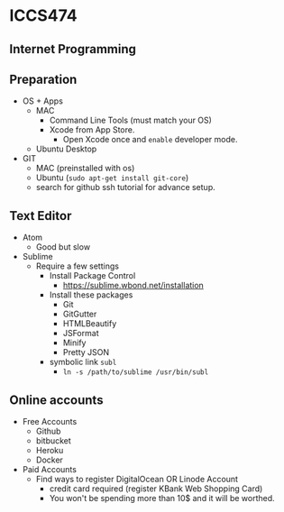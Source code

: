 # ICCS474
## Internet Programming

## Preparation
- OS + Apps
    - MAC
        - Command Line Tools (must match your OS)
        - Xcode from App Store.
            - Open Xcode once and `enable` developer mode.
    - Ubuntu Desktop
- GIT
    - MAC (preinstalled with os)
    - Ubuntu (`sudo apt-get install git-core`)
    - search for github ssh tutorial for advance setup.

## Text Editor
- Atom
    - Good but slow
- Sublime
    - Require a few settings
        - Install Package Control
            - https://sublime.wbond.net/installation
        - Install these packages
            - Git
            - GitGutter
            - HTMLBeautify
            - JSFormat
            - Minify
            - Pretty JSON
        - symbolic link `subl`
            - `ln -s /path/to/sublime /usr/bin/subl`

## Online accounts

- Free Accounts
    - Github
    - bitbucket
    - Heroku
    - Docker
- Paid Accounts
    - Find ways to register DigitalOcean OR Linode Account
      - credit card required (register KBank Web Shopping Card)
      - You won't be spending more than 10$ and it will be worthed.
